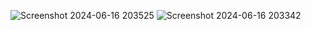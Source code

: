 ![Screenshot 2024-06-16 203525](https://github.com/baxt1or/react-golang-auth-jwt/assets/145246800/7ecfa078-a1e6-4e8c-af4e-d87d92fd7faa)
![Screenshot 2024-06-16 203342](https://github.com/baxt1or/react-golang-auth-jwt/assets/145246800/82c8aeaf-6840-4a34-bb4a-76601ca25233)
